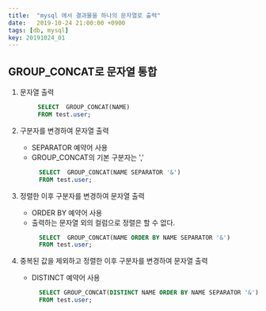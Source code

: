 ```yaml
---
title:  "mysql 에서 결과물을 하나의 문자열로 출력"
date:   2019-10-24 21:00:00 +0900
tags: [db, mysql]
key: 20191024_01
---
```

## GROUP_CONCAT로 문자열 통합

1.  문자열 출력
    ```sql
         SELECT  GROUP_CONCAT(NAME)
         FROM test.user;
    ```
    
2.  구분자를 변경하여 문자열 출력
    -   SEPARATOR 예약어 사용
    -   GROUP\_CONCAT의 기본 구분자는 ','
        ```sql
          SELECT  GROUP_CONCAT(NAME SEPARATOR '&')
          FROM test.user;
        ```
        
3.  정렬한 이후 구분자를 변경하여 문자열 출력
    -   ORDER BY 예약어 사용
    -   출력하는 문자열 외의 컬럼으로 정렬은 할 수 없다.
        ```sql
          SELECT  GROUP_CONCAT(NAME ORDER BY NAME SEPARATOR '&')
          FROM test.user;
        ```
        
4.  중복된 값을 제외하고 정렬한 이후 구분자를 변경하여 문자열 출력
    -   DISTINCT 예약어 사용
        ```sql
          SELECT GROUP_CONCAT(DISTINCT NAME ORDER BY NAME SEPARATOR '&')
          FROM test.user;
        ```
